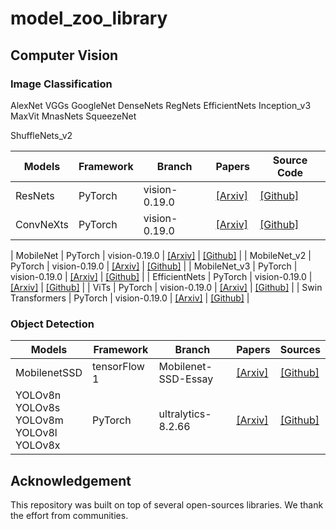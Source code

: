 # model_zoo_library

## Computer Vision
    

### Image Classification

AlexNet
VGGs
GoogleNet
DenseNets
RegNets
EfficientNets
Inception_v3
MaxVit
MnasNets
SqueezeNet

ShuffleNets_v2






|       Models          |      Framework      |        Branch         |       Papers        |      Source Code    |
|  -------------------  | ------------------  | --------------------  | ------------------  | ------------------  |
|  ResNets              |    PyTorch          | vision-0.19.0         | [[Arxiv]](https://arxiv.org/abs/1512.03385)  | [[Github]](https://github.com/pytorch/vision)  |
|  ConvNeXts            |    PyTorch          | vision-0.19.0         |[[Arxiv]](https://arxiv.org/abs/1611.05431)   | [[Github]](https://github.com/pytorch/vision)  |

|  MobileNet           |    PyTorch          | vision-0.19.0         | [[Arxiv]](https://arxiv.org/abs/1704.04861)  | [[Github]](https://github.com/pytorch/vision)  |
|  MobileNet_v2        |    PyTorch          | vision-0.19.0         | [[Arxiv]](https://arxiv.org/abs/1801.04381)  | [[Github]](https://github.com/pytorch/vision)  |
|  MobileNet_v3        |    PyTorch          | vision-0.19.0         | [[Arxiv]](https://arxiv.org/abs/1905.02244)  | [[Github]](https://github.com/pytorch/vision)  |
|  EfficientNets       |    PyTorch          | vision-0.19.0         | [[Arxiv]](https://arxiv.org/abs/1905.11946)  | [[Github]](https://github.com/pytorch/vision)  |
|  ViTs                |    PyTorch          | vision-0.19.0         | [[Arxiv]](https://arxiv.org/abs/2010.11929)  | [[Github]](https://github.com/pytorch/vision)  |
|  Swin Transformers   |    PyTorch          | vision-0.19.0         | [[Arxiv]](https://arxiv.org/abs/2103.14030)  | [[Github]](https://github.com/pytorch/vision)  |


### Object Detection
|       Models          |      Framework      |        Branch         |       Papers        |      Sources        |
|  -------------------  | ------------------  | --------------------  | ------------------  | ------------------  |
|  MobilenetSSD         |    tensorFlow 1     | Mobilenet-SSD-Essay   | [[Arxiv]](https://arxiv.org/abs/1512.02325)  | [[Github]](https://github.com/bubbliiiing/Mobilenet-SSD-Essay/tree/master)  |
|  YOLOv8n <br>YOLOv8s <br>YOLOv8m <br>YOLOv8l <br>YOLOv8x  |    PyTorch          | ultralytics-8.2.66    | [[Arxiv]](https://arxiv.org/html/2406.10139v1#S4)  | [[Github]](https://github.com/ultralytics/ultralytics) |


## Acknowledgement
    
This repository was built on top of several open-sources libraries. We thank the effort from communities.
